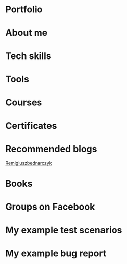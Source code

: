# Portfolio

# About me

# Tech skills

# Tools

# Courses

# Certificates

# Recommended blogs
[Remigiuszbednarczyk](https://remigiuszbednarczyk.pl)

# Books

# Groups on Facebook

# My example test scenarios

# My example bug report
